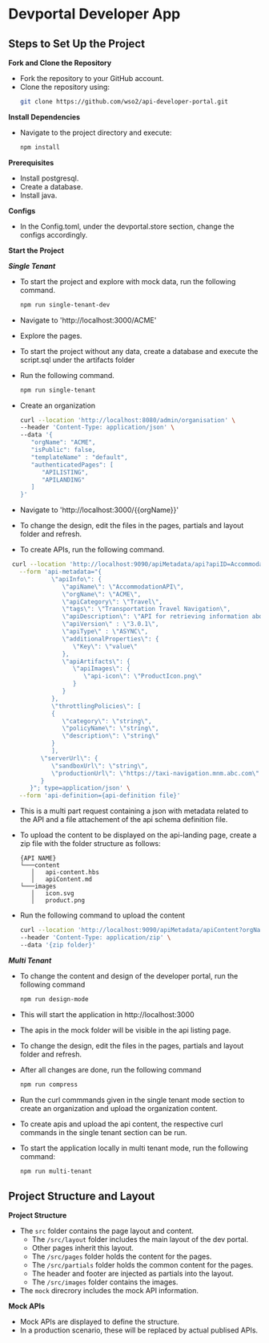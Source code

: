 # Devportal Developer App

## Steps to Set Up the Project

**Fork and Clone the Repository**
   - Fork the repository to your GitHub account.
   - Clone the repository using:
     ```bash
     git clone https://github.com/wso2/api-developer-portal.git
     ```
   
**Install Dependencies**
   - Navigate to the project directory and execute:
     ```bash
     npm install
     ```
**Prerequisites**
   - Install postgresql.
   - Create a database.
   - Install java.

**Configs**
   - In the Config.toml, under the devportal.store section, change the configs accordingly.

**Start the Project**

***Single Tenant***

   - To start the project and explore with mock data, run the following command.
      ```bash
     npm run single-tenant-dev
     ```
   - Navigate to 'http://localhost:3000/ACME'

   - Explore the pages.

   - To start the project without any data, create a database and execute the script.sql under the artifacts folder
   
   - Run the following command.
      ```bash
     npm run single-tenant
     ```

   - Create an organization
      ```bash
     curl --location 'http://localhost:8080/admin/organisation' \
      --header 'Content-Type: application/json' \
      --data '{
         "orgName": "ACME",
         "isPublic": false,
         "templateName" : "default",
         "authenticatedPages": [
            "APILISTING",
            "APILANDING"
         ]
      }'
     ```
   - Navigate to 'http://localhost:3000/{{orgName}}'
  
   - To change the design, edit the files in the pages, partials and layout folder and refresh.

   -  To create APIs, run the following command.
   ```bash
    curl --location 'http://localhost:9090/apiMetadata/api?apiID=AccommodationAPI&orgName=ACME' \
      --form 'api-metadata="{
               \"apiInfo\": {
                  \"apiName\": \"AccommodationAPI\",
                  \"orgName\": \"ACME\",
                  \"apiCategory\": \"Travel\",
                  \"tags\": \"Transportation Travel Navigation\",
                  \"apiDescription\": \"API for retrieving information about hotels and managing reservations\",
                  \"apiVersion\" : \"3.0.1\",
                  \"apiType\" : \"ASYNC\",
                  \"additionalProperties\": {
                     \"Key\": \"value\"
                  },
                  \"apiArtifacts\": {
                     \"apiImages\": {
                        \"api-icon\": \"ProductIcon.png\"
                     }
                  }
               },
               \"throttlingPolicies\": [
               {
                  \"category\": \"string\",
                  \"policyName\": \"string\",
                  \"description\": \"string\"
               }
               ],
            \"serverUrl\": {
               \"sandboxUrl\": \"string\",
               \"productionUrl\": \"https://taxi-navigation.mnm.abc.com\"
            }
         }"; type=application/json' \
      --form 'api-definition={api-definition file}'
   ```

-  This is a multi part request containing a json with metadata related to the API and a file attachement of the api schema definition file.

- To upload the content to be displayed on the api-landing page, create a zip file with the folder structure as follows:
   ```
   {API NAME}
   └───content
      │   api-content.hbs
      │   apiContent.md
   └───images
      │   icon.svg
      │   product.png
   ```
- Run the following command to upload the content
   ```bash
   curl --location 'http://localhost:9090/apiMetadata/apiContent?orgName=ABCOrg&apiName=AccommodationAPI' \
   --header 'Content-Type: application/zip' \
   --data '{zip folder}'
   ```
***Multi Tenant***

- To change the content and design of the developer portal, run the following command
   ```bash
   npm run design-mode
   ```
- This will start the application in http://localhost:3000

- The apis in the mock folder will be visible in the api listing page.

- To change the design, edit the files in the pages, partials and layout folder and refresh.

- After all changes are done, run the following command
    ```bash
   npm run compress
   ```
- Run the curl commmands given in the single tenant mode section to create an organization and upload the organization content.

- To create apis and upload the api content, the respective curl commands in the single tenant section can be run.

- To start the application locally in multi tenant mode, run the following command:
    ```bash
   npm run multi-tenant
   ```


## Project Structure and Layout

**Project Structure**
   - The `src` folder contains the page layout and content.
        - The `/src/layout` folder includes the main layout of the dev portal.
        - Other pages inherit this layout.
        - The `/src/pages` folder holds the content for the pages.
        - The `/src/partials` folder holds the common content for the pages.
        - The header and footer are injected as partials into the layout.
        - The `/src/images` folder contains the images.
   - The `mock` direcrory includes the mock API information.
  
**Mock APIs**
   - Mock APIs are displayed to define the structure.
   - In a production scenario, these will be replaced by actual publised APIs.
